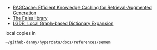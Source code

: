 

* [RAGCache: Efficient Knowledge Caching for Retrieval-Augmented Generation](https://arxiv.org/abs/2404.12457)
* [The Faiss library](https://arxiv.org/abs/2401.08281)
* [LGDE: Local Graph-based Dictionary Expansion](https://arxiv.org/abs/2405.07764)

local copies in
```sh
~/github-danny/hyperdata/docs/references/semem
```
